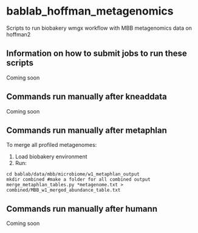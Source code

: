 # bablab_hoffman_metagenomics
Scripts to run biobakery wmgx workflow with MBB metagenomics data on hoffman2

## Information on how to submit jobs to run these scripts
Coming soon

## Commands run manually after kneaddata
Coming soon

## Commands run manually after metaphlan
To merge all profiled metagenomes:
1) Load biobakery environment
2) Run:
```
cd bablab/data/mbb/microbiome/w1_metaphlan_output
mkdir combined #make a folder for all combined output
merge_metaphlan_tables.py *metagenome.txt > combined/MBB_w1_merged_abundance_table.txt
```

## Commands run manually after humann
Coming soon

